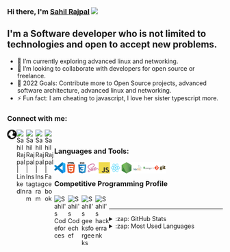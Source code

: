 ﻿### Hi there, I'm [Sahil Rajpal](https://www.sahilrajpal.tech/) <img src="https://raw.githubusercontent.com/MartinHeinz/MartinHeinz/master/wave.gif" width="30px">

## I'm a Software developer who is not limited to technologies and open to accept new problems.

- 🌱 I’m currently exploring advanced linux and networking.
- 👯 I’m looking to collaborate with developers for open source or freelance.
- 🥅 2022 Goals: Contribute more to Open Source projects, advanced software architecture, advanced linux and networking.
- ⚡ Fun fact: I am cheating to javascript, I love her sister typescript more.

### Connect with me:

[<img align="left" alt="Sahil Rajpal | Portfolio" width="22px" src="https://raw.githubusercontent.com/iconic/open-iconic/master/svg/globe.svg" />][website]
[<img align="left" alt="Sahil Rajpal | LinkedIn" width="22px" src="https://cdn.jsdelivr.net/npm/simple-icons@v3/icons/linkedin.svg" />][linkedin]
[<img align="left" alt="Sahil Rajpal | Instagram" width="22px" src="https://cdn.jsdelivr.net/npm/simple-icons@v3/icons/instagram.svg" />][instagram]
[<img align="left" alt="Sahil Rajpal | Instagram" width="22px" src="https://cdn.jsdelivr.net/npm/simple-icons@v3/icons/twitter.svg" />][twitter]
[<img align="left" alt="Sahil Rajpal | Facebook" width="22px" src="https://cdn.jsdelivr.net/npm/simple-icons@v3/icons/facebook.svg" />][facebook]

<br />

### Languages and Tools:

<img align="left" alt="Visual Studio Code" width="26px" src="https://raw.githubusercontent.com/github/explore/80688e429a7d4ef2fca1e82350fe8e3517d3494d/topics/visual-studio-code/visual-studio-code.png" />
<img align="left" alt="HTML5" width="26px" src="https://raw.githubusercontent.com/github/explore/80688e429a7d4ef2fca1e82350fe8e3517d3494d/topics/html/html.png" />
<img align="left" alt="CSS3" width="26px" src="https://raw.githubusercontent.com/github/explore/80688e429a7d4ef2fca1e82350fe8e3517d3494d/topics/css/css.png" />
<img align="left" alt="Sass" width="26px" src="https://raw.githubusercontent.com/github/explore/80688e429a7d4ef2fca1e82350fe8e3517d3494d/topics/sass/sass.png" />
<img align="left" alt="JavaScript" width="26px" src="https://raw.githubusercontent.com/github/explore/80688e429a7d4ef2fca1e82350fe8e3517d3494d/topics/javascript/javascript.png" />
<img align="left" alt="React" width="26px" src="https://raw.githubusercontent.com/github/explore/80688e429a7d4ef2fca1e82350fe8e3517d3494d/topics/react/react.png" />
<img align="left" alt="Node.js" width="26px" src="https://raw.githubusercontent.com/github/explore/80688e429a7d4ef2fca1e82350fe8e3517d3494d/topics/nodejs/nodejs.png" />
<img align="left" alt="MySQL" width="26px" src="https://raw.githubusercontent.com/github/explore/80688e429a7d4ef2fca1e82350fe8e3517d3494d/topics/mysql/mysql.png" />
<img align="left" alt="MongoDB" width="26px" src="https://raw.githubusercontent.com/github/explore/80688e429a7d4ef2fca1e82350fe8e3517d3494d/topics/mongodb/mongodb.png" />
<img align="left" alt="Git" width="26px" src="https://raw.githubusercontent.com/github/explore/80688e429a7d4ef2fca1e82350fe8e3517d3494d/topics/git/git.png" />

<br />

### Competitive Programming Profile

<!-- Codeforces -->

[<img align="left" title='Codeforces' alt="Sahil's Codeforces" width="32px" src="https://cdn.jsdelivr.net/npm/simple-icons@v3/icons/codeforces.svg" />][codeforces]

<!-- CodeChef -->

[<img align="left" title='Codechef' alt="Sahil's Codechef" width="32px" src="https://cdn.jsdelivr.net/npm/simple-icons@v3/icons/codechef.svg" />][codechef]

<!-- GeekforGeek -->

[<img align="left" title='Geeksforgeeks' alt="Sahil's geeksforgeeks" width="32px" src="https://cdn.jsdelivr.net/npm/simple-icons@3.2.0/icons/geeksforgeeks.svg" />][geekforgeek]

<!-- HackerRank -->

[<img align="left" title='HackerRank' alt="Sahil's hackerrank" width="32px" src="https://cdn.jsdelivr.net/npm/simple-icons@3.2.0/icons/hackerrank.svg" />][hackerrank]

<br />

---

<details>
  <summary>:zap: GitHub Stats</summary>
  <img align="left" alt="Sahil Rajpal's GitHub Stats" src="https://github-readme-stats.vercel.app/api?username=SahilRajpal-hub&show_icons=true&hide_border=true" />
</details>
<details>
  <summary>:zap: Most Used Languages</summary>
  <img align="left" alt="Sahil Rajpal's GitHub Top Languages" src="https://github-readme-stats.vercel.app/api/top-langs/?username=SahilRajpal-hub" />
</details>

[website]: https://www.sahilrajpal.tech/
[twitter]: https://twitter.com/THE___sahil
[instagram]: https://www.instagram.com/sahilrajpal.31586/
[linkedin]: https://www.linkedin.com/in/sahil-rajpal-7082751a9/
[facebook]: https://www.facebook.com/sahil.rajpal.31586/
[geekforgeek]: https://auth.geeksforgeeks.org/user/sahilrajpal31586/
[codeforces]: https://codeforces.com/profile/sahilrajpal
[codechef]: https://www.codechef.com/users/sahil31586
[hackerrank]: https://www.hackerrank.com/sahilrajpal_3151
